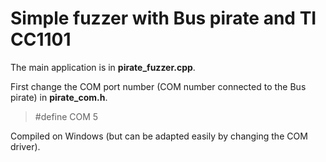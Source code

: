 # Simple fuzzer with Bus pirate and TI CC1101

The main application is in **pirate_fuzzer.cpp**.

First change the COM port number (COM number connected to the Bus pirate) in **pirate_com.h**.

> #define COM 5

Compiled on Windows (but can be adapted easily by changing the COM driver).
